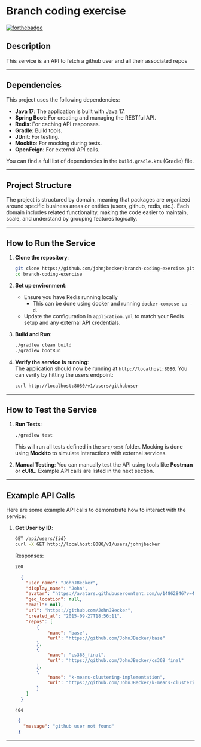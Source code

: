 # Branch coding exercise
[![forthebadge](https://forthebadge.com/images/badges/powered-by-water.svg)](https://forthebadge.com)

## Description
This service is an API to fetch a github user and all their associated repos

---

## Dependencies

This project uses the following dependencies:

- **Java 17**: The application is built with Java 17.
- **Spring Boot**: For creating and managing the RESTful API.
- **Redis**: For caching API responses.
- **Gradle**: Build tools.
- **JUnit**: For testing.
- **Mockito**: For mocking during tests.
- **OpenFeign**: For external API calls.

You can find a full list of dependencies in the `build.gradle.kts` (Gradle) file.

---

## Project Structure

The project is structured by domain, meaning that packages are organized around specific business areas or entities (users, github, redis, etc.). Each domain includes related functionality, making the code easier to maintain, scale, and understand by grouping features logically.

---

## How to Run the Service

1. **Clone the repository**:
    ```bash
    git clone https://github.com/johnjbecker/branch-coding-exercise.git
    cd branch-coding-exercise
    ```

2. **Set up environment**:
    - Ensure you have Redis running locally
      - This can be done using docker and running `docker-compose up -d`.
    - Update the configuration in `application.yml` to match your Redis setup and any external API credentials.


3. **Build and Run**:

    ```bash
    ./gradlew clean build
    ./gradlew bootRun
    ```

4. **Verify the service is running**:  
   The application should now be running at `http://localhost:8080`. You can verify by hitting the users endpoint:
    ```bash
    curl http://localhost:8080/v1/users/githubuser
    ```

---

## How to Test the Service

1. **Run Tests**:
    ```bash
    ./gradlew test
    ```

   This will run all tests defined in the `src/test` folder. Mocking is done using **Mockito** to simulate interactions with external services.

2. **Manual Testing**:
   You can manually test the API using tools like **Postman** or **cURL**. Example API calls are listed in the next section.

---

## Example API Calls

Here are some example API calls to demonstrate how to interact with the service:

1. **Get User by ID**:
    ```bash
    GET /api/users/{id}
    curl -X GET http://localhost:8080/v1/users/johnjbecker
    ```
    Responses:

    `200`
    ```json
      {
        "user_name": "JohnJBecker",
        "display_name": "John",
        "avatar": "https://avatars.githubusercontent.com/u/14862846?v=4",
        "geo_location": null,
        "email": null,
        "url": "https://github.com/JohnJBecker",
        "created_at": "2015-09-27T18:56:11",
        "repos": [
            {
                "name": "base",
                "url": "https://github.com/JohnJBecker/base"
            },
            {
                "name": "cs368_final",
                "url": "https://github.com/JohnJBecker/cs368_final"
            },
            {
                "name": "k-means-clustering-implementation",
                "url": "https://github.com/JohnJBecker/k-means-clustering-implementation"
            }
        ]
      }
    ```
   
    `404`
     ```json
      {
        "message": "github user not found"
      }
    ```
---
